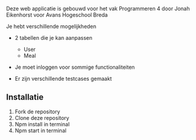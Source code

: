 Deze web applicatie is gebouwd voor het vak Programmeren 4 door Jonah Eikenhorst voor Avans Hogeschool Breda

Je hebt verschillende mogelijkheden
- 2 tabellen die je kan aanpassen
    * User
    * Meal

- Je moet inloggen voor sommige functionaliteiten
- Er zijn verschillende testcases gemaakt


Installatie
-
1. Fork de repository
2. Clone deze repository
3. Npm install in terminal
4. Npm start in terminal